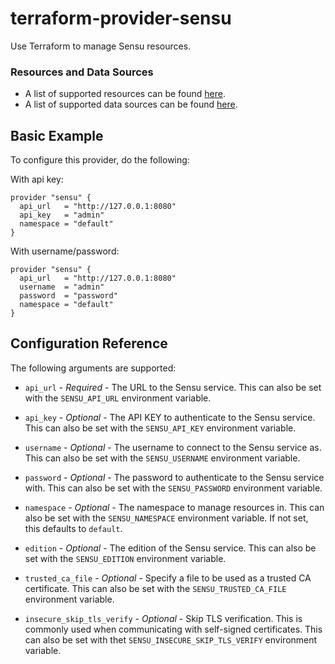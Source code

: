 # terraform-provider-sensu

Use Terraform to manage Sensu resources.

### Resources and Data Sources

* A list of supported resources can be found [here](resources).
* A list of supported data sources can be found [here](data_sources).

## Basic Example

To configure this provider, do the following:

With api key:
```hcl
provider "sensu" {
  api_url   = "http://127.0.0.1:8080"
  api_key   = "admin"
  namespace = "default"
}
```

With username/password:
```hcl
provider "sensu" {
  api_url   = "http://127.0.0.1:8080"
  username  = "admin"
  password  = "password"
  namespace = "default"
}
```

## Configuration Reference

The following arguments are supported:

* `api_url` - *Required* - The URL to the Sensu service. This can also be set
  with the `SENSU_API_URL` environment variable.

* `api_key` - *Optional* - The API KEY to authenticate to the Sensu service. This can also be set
  with the `SENSU_API_KEY` environment variable.

* `username` - *Optional* - The username to connect to the Sensu service as.
  This can also be set with the `SENSU_USERNAME` environment variable.

* `password` - *Optional* - The password to authenticate to the Sensu service
  with. This can also be set with the `SENSU_PASSWORD` environment variable.

* `namespace` - *Optional* - The namespace to manage resources in. This can
  also be set with the `SENSU_NAMESPACE` environment variable. If not set,
  this defaults to `default`.

* `edition` - *Optional* - The edition of the Sensu service. This can also
  be set with the `SENSU_EDITION` environment variable.
  
* `trusted_ca_file` - *Optional* - Specify a file to be used as a trusted CA
  certificate. This can also be set with the `SENSU_TRUSTED_CA_FILE` environment
  variable.
  
* `insecure_skip_tls_verify` - *Optional* - Skip TLS verification. This is
  commonly used when communicating with self-signed certificates. This can also
  be set with thet `SENSU_INSECURE_SKIP_TLS_VERIFY` environment variable.
